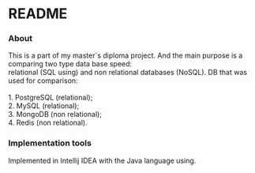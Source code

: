 # README
<h3>About</h3>
This is a part of my master`s diploma project. And the main purpose is a comparing two type data base speed:<br/> relational (SQL using) and non relational databases (NoSQL).
DB that was used for comparison:<br/>
<br/>
1. PostgreSQL (relational);<br/>
2. MySQL (relational);<br/>
3. MongoDB (non relational);<br/>
4. Redis (non relational).<br/>

<h3>Implementation tools</h3>

Implemented in Intellij IDEA with the Java language using.
